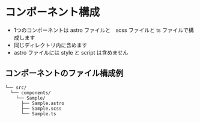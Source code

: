 # コンポーネント構成

- 1つのコンポーネントは astro ファイルと　scss ファイルと ts ファイルで構成します
- 同じディレクトリ内に含めます
- astro ファイルには style と script は含めません

## コンポーネントのファイル構成例

```text
└── src/
  └── components/
    └── Sample/
      ├── Sample.astro
      ├── Sample.scss
      └── Sample.ts
```

